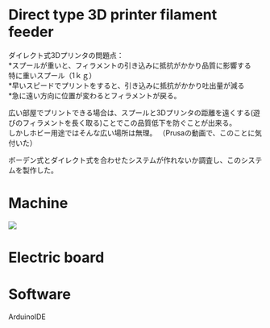 # Direct type 3D printer filament feeder
ダイレクト式3Dプリンタの問題点：  
*スプールが重いと、フィラメントの引き込みに抵抗がかかり品質に影響する  
特に重いスプール（1ｋｇ）  
*早いスピードでプリントをすると、引き込みに抵抗がかかり吐出量が減る  
*急に遠い方向に位置が変わるとフィラメントが戻る。  
  
広い部屋でプリントできる場合は、スプールと3Dプリンタの距離を遠くする(遊びのフィラメントを長く取る)ことでこの品質低下を防ぐことが出来る。  
しかしホビー用途ではそんな広い場所は無理。
（Prusaの動画で、このことに気付いた）


ボーデン式とダイレクト式を合わせたシステムが作れないか調査し、このシステムを製作した。  
  
  

# Machine

![](https://user-images.githubusercontent.com/44044800/230771700-191599d2-2b6f-4a53-9985-95916052d0fc.jpg)

# Electric board



# Software

ArduinoIDE


